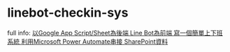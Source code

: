 # linebot-checkin-sys


full info: 
[以Google App Script/Sheet為後端 Line Bot為前端 寫一個簡單上下班系統 利用Microsoft Power Automate串接 SharePoint資料](https://medium.com/%E4%B8%80%E5%80%8B%E8%B3%87%E7%AE%A1%E5%AD%B8%E7%94%9F%E7%9A%84%E7%A7%81%E5%AF%86%E8%99%95/%E4%BB%A5google-app-script-sheet%E7%82%BA%E5%BE%8C%E7%AB%AF-line-bot%E7%82%BA%E5%89%8D%E7%AB%AF-%E5%88%A9%E7%94%A8microsoft-power-automate%E4%B8%B2%E6%8E%A5-sharepoint%E8%B3%87%E6%96%99-601c2e1fae71)
